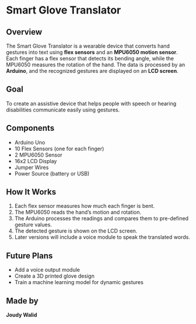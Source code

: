 # Smart Glove Translator

## Overview
The Smart Glove Translator is a wearable device that converts hand gestures into text using **flex sensors** and an **MPU6050 motion sensor**. Each finger has a flex sensor that detects its bending angle, while the MPU6050 measures the rotation of the hand. The data is processed by an **Arduino**, and the recognized gestures are displayed on an **LCD screen**.

## Goal
To create an assistive device that helps people with speech or hearing disabilities communicate easily using gestures.

## Components
- Arduino Uno
- 10 Flex Sensors (one for each finger)
-  2 MPU6050 Sensor
- 16x2 LCD Display
- Jumper Wires
- Power Source (battery or USB)

## How It Works
1. Each flex sensor measures how much each finger is bent.
2. The MPU6050 reads the hand’s motion and rotation.
3. The Arduino processes the readings and compares them to pre-defined gesture values.
4. The detected gesture is shown on the LCD screen.
5. Later versions will include a voice module to speak the translated words.

## Future Plans
- Add a voice output module
- Create a 3D printed glove design
- Train a machine learning model for dynamic gestures

## Made by
**Joudy Walid**

